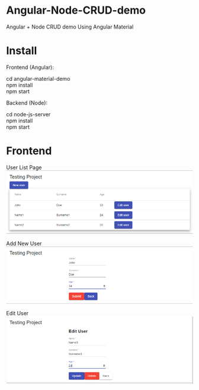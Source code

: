 # Angular-Node-CRUD-demo
 Angular + Node CRUD demo
 Using Angular Material

 # Install
 
 Frontend (Angular): 

 cd angular-material-demo<br>
 npm install<br>
 npm start<br>

 Backend (Node):

 cd node-js-server<br>
 npm install<br>
 npm start<br>


 # Frontend

 User List Page
 <img src="list.png"/>

 Add New User
 <img src="add.png"/>

 Edit User
 <img src="edit.png"/>
